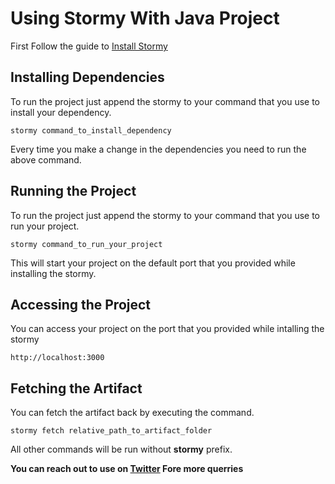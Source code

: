 # Using Stormy With Java Project

First Follow the guide to [Install Stormy](./Installation.md)

## Installing Dependencies

To run the project just append the stormy to your command that you use to install your dependency.

```
stormy command_to_install_dependency
```

Every time you make a change in the dependencies you need to run the above command.

## Running the Project

To run the project just append the stormy to your command that you use to run your project.

```
stormy command_to_run_your_project
```

This will start your project on the default port that you provided while installing the stormy.

## Accessing the Project

You can access your project on the port that you provided while intalling the stormy
```
http://localhost:3000
```

## Fetching the Artifact
You can fetch the artifact back by executing the command.
```
stormy fetch relative_path_to_artifact_folder
```

All other commands will be run without **stormy** prefix.

**You can reach out to use on [Twitter](https://twitter.com/AppStormy) Fore more querries**

